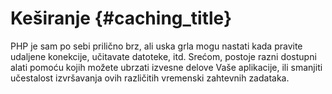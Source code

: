 # Keširanje {#caching_title}

PHP je sam po sebi prilično brz, ali uska grla mogu nastati kada pravite udaljene konekcije, učitavate datoteke, itd.
Srećom, postoje razni dostupni alati pomoću kojih možete ubrzati izvesne delove Vaše aplikacije, ili smanjiti učestalost
izvršavanja ovih različitih vremenski zahtevnih zadataka.
